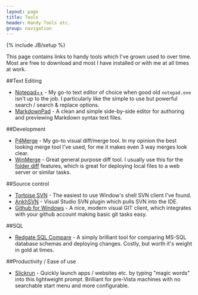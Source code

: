 ```yaml
---
layout: page
title: Tools
header: Handy Tools etc.
group: navigation
---
```

{% include JB/setup %}

This page contains links to handy tools which I've grown used to over time. Most are free to download and most I have installed or with me at all times at work.

##Text Editing
- [Notepad++](http://notepad-plus-plus.org/) - My go-to text editor of choice when good old `notepad.exe` isn't up to the job. I particularly like the simple to use but powerful search / search & replace options.
- [MarkdownPad](http://markdownpad.com/) - A clean and simple side-by-side editor for authoring and previewing Markdown syntax text files.

##Development
- [P4Merge](http://www.perforce.com/product/components/perforce_visual_merge_and_diff_tools) - My go-to visual diff/merge tool. In my opinion the best looking merge tool I've used, for me it makes even 3 way merges look clear.
- [WinMerge](http://winmerge.org/) - Great general purpose diff tool. I usually use this for the [folder diff](http://manual.winmerge.org/Quick_start.html#d0e618) features, which is great for deploying local files to a web server or similar tasks.

##Source control
- [Tortoise SVN](http://tortoisesvn.net/) - The easiest to use Window's shell SVN client I've found.
- [AnkhSVN](http://ankhsvn.open.collab.net) - Visual Studio SVN plugin which pulls SVN into the IDE.
- [Github for Windows](http://windows.github.com/) - A nice, modern visual GIT client, which integrates with your github account making basic git tasks easy.

##SQL
- [Redgate SQL Compare](http://www.red-gate.com/products/sql-development/sql-compare/) - A simply brilliant tool for comparing MS-SQL database schemas and deploying changes. Costly, but worth it's weight in gold at times.

##Productivity / Ease of use
- [Slickrun](http://www.bayden.com/slickrun/) - Quickly launch apps / websites etc. by typing "magic words" into this lightweight prompt. Brilliant for pre-Vista machines with no searchable start menu and more configurable.
